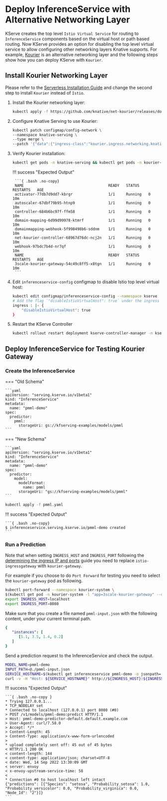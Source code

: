 # Deploy InferenceService with Alternative Networking Layer
KServe creates the top level `Istio Virtual Service` for routing to `InferenceService` components based on the virtual host or path based routing.
Now KServe provides an option for disabling the top level virtual service to allow configuring other networking layers Knative supports.
For example, [Kourier](https://developers.redhat.com/blog/2020/06/30/kourier-a-lightweight-knative-serving-ingress) is an alternative networking layer and
the following steps show how you can deploy KServe with `Kourier`.

## Install Kourier Networking Layer
Please refer to the [Serverless Installation Guide](../serverless.md) and change the second step to install `Kourier` instead of `Istio`.

1. Install the Kourier networking layer:

    ```bash
    kubectl apply -f https://github.com/knative/net-kourier/releases/download/${KNATIVE_VERSION}/kourier.yaml
    ```

2. Configure Knative Serving to use Kourier:

    ```bash
    kubectl patch configmap/config-network \
    --namespace knative-serving \
    --type merge \
    --patch '{"data":{"ingress-class":"kourier.ingress.networking.knative.dev"}}'
    ```

3. Verify Kourier installation:

    ```bash
    kubectl get pods -n knative-serving && kubectl get pods -n kourier-system
    ```

    !!! success "Expected Output"

        ```{ .bash .no-copy}
        NAME                                      READY   STATUS    RESTARTS   AGE
        activator-77db7d9dd7-kbrgr                1/1     Running   0          10m
        autoscaler-67dbf79b95-htnp9               1/1     Running   0          10m
        controller-684b6bc97f-ffm58               1/1     Running   0          10m
        domain-mapping-6d99d99978-ktmrf           1/1     Running   0          10m
        domainmapping-webhook-5f998498b6-sddnm    1/1     Running   0          10m
        net-kourier-controller-68967d76dc-ncj2n   1/1     Running   0          10m
        webhook-97bdc7b4d-nr7qf                   1/1     Running   0          10m
        NAME                                      READY   STATUS    RESTARTS   AGE
        3scale-kourier-gateway-54c49c8ff5-x8tgn   1/1     Running   0          10m
        ```

4. Edit `inferenceservice-config` configmap to disable Istio top level virtual host:

    ```bash
    kubectl edit configmap/inferenceservice-config --namespace kserve
    # Add the flag `"disableIstioVirtualHost": true` under the ingress section
    ingress : |- {
        "disableIstioVirtualHost": true
    }
    ```

5. Restart the KServe Controller

    ```bash
    kubectl rollout restart deployment kserve-controller-manager -n kserve
    ```

## Deploy InferenceService for Testing Kourier Gateway

### Create the InferenceService

=== "Old Schema"

    ```yaml
    apiVersion: "serving.kserve.io/v1beta1"
    kind: "InferenceService"
    metadata:
      name: "pmml-demo"
    spec:
      predictor:
        pmml:
          storageUri: gs://kfserving-examples/models/pmml
    ```
=== "New Schema"

    ```yaml
    apiVersion: "serving.kserve.io/v1beta1"
    kind: "InferenceService"
    metadata:
      name: "pmml-demo"
    spec:
      predictor:
        model:
          modelFormat:
            name: pmml
          storageUri: "gs://kfserving-examples/models/pmml"
    ```

```bash
kubectl apply -f pmml.yaml
```

!!! success "Expected Output"

    ```{ .bash .no-copy}
    $ inferenceservice.serving.kserve.io/pmml-demo created
    ```

### Run a Prediction

Note that when setting `INGRESS_HOST` and `INGRESS_PORT` following the [determining the ingress IP and ports](../../../get_started/first_isvc.md#4-determine-the-ingress-ip-and-ports) guide you
need to replace `istio-ingressgateway` with `kourier-gateway`.

For example if you choose to do `Port Forward` for testing you need to select the `kourier-gateway` pod as following.

```bash
kubectl port-forward --namespace kourier-system \
$(kubectl get pod -n kourier-system -l "app=3scale-kourier-gateway" --output=jsonpath="{.items[0].metadata.name}") 8080:8080
export INGRESS_HOST=localhost
export INGRESS_PORT=8080
```

Make sure that you create a file named `pmml-input.json` with the following content, under your current terminal path.

```yaml
{
   "instances": [
      [5.1, 3.5, 1.4, 0.2]
   ]
}
```

Send a prediction request to the InferenceService and check the output.

```bash
MODEL_NAME=pmml-demo
INPUT_PATH=@./pmml-input.json
SERVICE_HOSTNAME=$(kubectl get inferenceservice pmml-demo -o jsonpath='{.status.url}' | cut -d "/" -f 3)
curl -v -H "Host: ${SERVICE_HOSTNAME}" http://${INGRESS_HOST}:${INGRESS_PORT}/v1/models/$MODEL_NAME:predict -d $INPUT_PATH
```

!!! success "Expected Output"

    ```{ .bash .no-copy }
    * Trying 127.0.0.1...
    * TCP_NODELAY set
    * Connected to localhost (127.0.0.1) port 8080 (#0)
    > POST /v1/models/pmml-demo:predict HTTP/1.1
    > Host: pmml-demo-predictor-default.default.example.com
    > User-Agent: curl/7.58.0
    > Accept: */*
    > Content-Length: 45
    > Content-Type: application/x-www-form-urlencoded
    >
    * upload completely sent off: 45 out of 45 bytes
    < HTTP/1.1 200 OK
    < content-length: 144
    < content-type: application/json; charset=UTF-8
    < date: Wed, 14 Sep 2022 13:30:09 GMT
    < server: envoy
    < x-envoy-upstream-service-time: 58
    <
    * Connection #0 to host localhost left intact
    {"predictions": [{"Species": "setosa", "Probability_setosa": 1.0, "Probability_versicolor": 0.0, "Probability_virginica": 0.0, "Node_Id": "2"}]}
    ```
